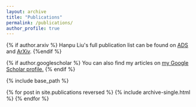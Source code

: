 ```yaml
---
layout: archive
title: "Publications"
permalink: /publications/
author_profile: true
---
```


{% if author.arxiv %}
  Hanpu Liu's full publication list can be found on <u><a href="{{author.ads}}">ADS</a></u> and <u><a href="{{author.arxiv}}">ArXiv</a></u>.
{%endif %}

{% if author.googlescholar %}
  You can also find my articles on <u><a href="{{author.googlescholar}}">my Google Scholar profile</a>.</u>
{% endif %}

{% include base_path %}

{% for post in site.publications reversed %}
  {% include archive-single.html %}
{% endfor %}
